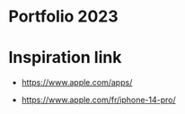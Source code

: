 # Portfolio 2023

# Inspiration link

- https://www.apple.com/apps/

- https://www.apple.com/fr/iphone-14-pro/